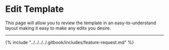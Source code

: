 # Edit Template

This page will allow you to review the template in an easy-to-understand layout making it easy to make any edits you desire.

***

{% include "../../../../.gitbook/includes/feature-request.md" %}
